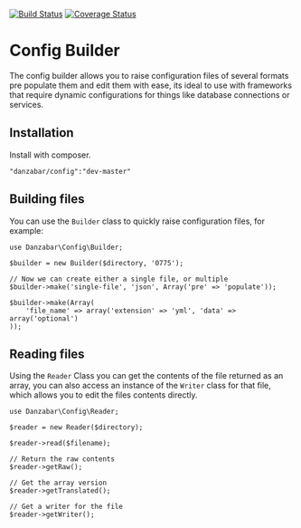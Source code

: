 [![Build Status](https://travis-ci.org/Danzabar/config-builder.svg?branch=master)](https://travis-ci.org/Danzabar/config-builder) [![Coverage Status](https://img.shields.io/coveralls/Danzabar/config-builder.svg)](https://coveralls.io/r/Danzabar/config-builder?branch=master)

# Config Builder

The config builder allows you to raise configuration files of several formats pre populate them and edit them with ease, its ideal to use with frameworks that require dynamic configurations for things like database connections or services.

## Installation

Install with composer.
	
	"danzabar/config":"dev-master"

## Building files

You can use the `Builder` class to quickly raise configuration files, for example:

	use Danzabar\Config\Builder;

	$builder = new Builder($directory, '0775');

	// Now we can create either a single file, or multiple
	$builder->make('single-file', 'json', Array('pre' => 'populate'));

	$builder->make(Array(
		'file_name' => array('extension' => 'yml', 'data' => array('optional')
	));

## Reading files

Using the `Reader` Class you can get the contents of the file returned as an array, you can also access an instance of the `Writer` class for that file, which allows you to edit the files contents directly.

	use Danzabar\Config\Reader;

	$reader = new Reader($directory);

	$reader->read($filename);
	
	// Return the raw contents
	$reader->getRaw();

	// Get the array version
	$reader->getTranslated();

	// Get a writer for the file
	$reader->getWriter();





